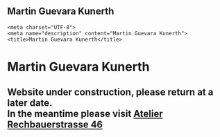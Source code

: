 ## Martin Guevara Kunerth

<!DOCTYPE html>
<html>
  <head>

    <meta charset="UTF-8">
    <meta name="description" content="Martin Guevara Kunerth">
    <title>Martin Guevara Kunerth</title>
    

  </head>
  <body>
  <h1>Martin Guevara Kunerth</h1>
  <h2>Website under construction, please return at a later date.<br>
  In the meantime please visit <a href="https://www.rbs46.com"> Atelier Rechbauerstrasse 46 </a></h2>
    
  </body>

</html>
